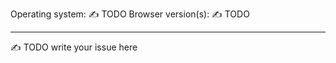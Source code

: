 <!--
⚠️  READ THIS BEFORE SUBMITTING ⚠️
-->

Operating system: ✍️ TODO
Browser version(s): ✍️ TODO

---

✍️ TODO write your issue here
